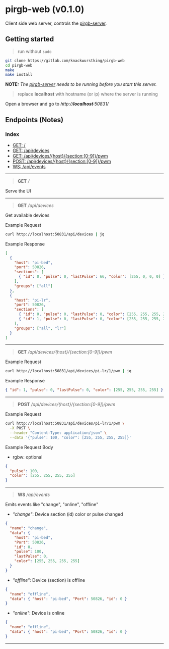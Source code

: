 # pirgb-web (v0.1.0)

Client side web server, controls the [pirgb-server](http://gitlab.com/knackwurstking/pirgb-server.git).

## Getting started

> run without `sudo`

```bash
git clone https://gitlab.com/knackwurstking/pirgb-web
cd pirgb-web
make
make install
```

**NOTE:** _The [pirgb-server](https://gitlab.com/knackwurstking/pirgb-server.git) needs to be running before you start this server._

> replace **localhost** with hostname (or ip) where the server is running

Open a browser and go to _http://**localhost**:50831/_

## Endpoints (Notes)

### Index

- [GET: /](#endpoint-ui)
- [GET: /api/devices](#endpoint-api-devices)
- [GET: /api/devices/{host}/{section:\[0-9\]}/pwm](#endpoint-api-get-pwm)
- [POST: /api/devices/{host}/{section:\[0-9\]}/pwm](#endpoint-api-post-pwm)
- [WS: /api/events](#endpoint-api-events)

---

<a id="endpoint-ui"></a>

> **GET** _/_

Serve the UI

---

<a id="endpoint-api-devices"></a>

> **GET** _/api/devices_

Get available devices

Example Request

```sh
curl http://localhost:50831/api/devices | jq
```

Example Response

```json
[
  {
    "host": "pi-bed",
    "port": 50826,
    "sections": [
      { "id": 0, "pulse": 0, "lastPulse": 66, "color": [255, 0, 0, 0] }
    ],
    "groups": ["all"]
  },
  {
    "host": "pi-lr",
    "port": 50826,
    "sections": [
      { "id": 0, "pulse": 0, "lastPulse": 0, "color": [255, 255, 255, 255] },
      { "id": 1, "pulse": 0, "lastPulse": 0, "color": [255, 255, 255, 255] }
    ],
    "groups": ["all", "lr"]
  }
]
```

---

<a id="endpoint-api-get-pwm"></a>

> **GET** _/api/devices/{host}/{section:[0-9]}/pwm_

Example Request

```sh
curl http://localhost:50831/api/devices/pi-lr/1/pwm | jq
```

Example Response

```json
{ "id": 1, "pulse": 0, "lastPulse": 0, "color": [255, 255, 255, 255] }
```

---

<a id="endpoint-api-post-pwm"></a>

> **POST** _/api/devices/{host}/{section:[0-9]}/pwm_

Example Request

```sh
curl http://localhost:50831/api/devices/pi-lr/1/pwm \
  -X POST \
  --header "Content-Type: application/json" \
  --data '{"pulse": 100, "color": [255, 255, 255, 255]}'
```

Example Request Body

* rgbw: optional


```json
{
  "pulse": 100,
  "color": [255, 255, 255, 255]
}
```

---

<a id="endpoint-api-events"></a>

> **WS** _/api/events_

Emits events like "change", "online", "offline"

- _"change"_: Device section (id) color or pulse changed

```json
{
  "name": "change",
  "data": {
    "host": "pi-bed",
    "Port": 50826,
    "id": 0,
    "pulse": 100,
    "lastPulse": 0,
    "color": [255, 255, 255, 255]
  }
}
```

- _"offline"_: Device (section) is offline

```json
{
  "name": "offline",
  "data": { "host": "pi-bed", "Port": 50826, "id": 0 }
}
```

- _"online"_: Device is online

```json
{
  "name": "offline",
  "data": { "host": "pi-bed", "Port": 50826, "id": 0 }
}
```

---
